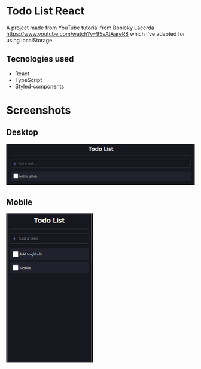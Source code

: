 # Todo List React

A project made from YouTube tutorial from Bonieky Lacerda https://www.youtube.com/watch?v=95sAtAareR8 which i've adapted for using localStorage.

## Tecnologies used

- React
- TypeScript
- Styled-components

# Screenshots

## Desktop

![desktop-design](./src/design/desktop-design.png)

## Mobile

![mobile-design](./src/design/mobile-design.png)
